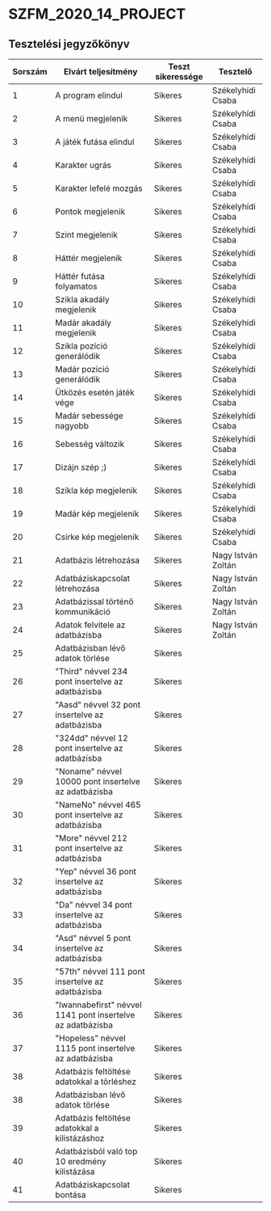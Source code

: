 # SZFM\_2020\_14\_PROJECT

## Tesztelési jegyzőkönyv

Sorszám | Elvárt teljesítmény | Teszt sikeressége | Tesztelő |
| --- | --- | --- | --- |
| 1 | A program elindul | Sikeres | Székelyhídi Csaba |
| 2 | A menü megjelenik | Sikeres | Székelyhídi Csaba |
| 3 | A játék futása elindul | Sikeres | Székelyhídi Csaba |
| 4 | Karakter ugrás | Sikeres | Székelyhídi Csaba |
| 5 | Karakter lefelé mozgás | Sikeres | Székelyhídi Csaba |
| 6 | Pontok megjelenik | Sikeres | Székelyhídi Csaba |
| 7 | Szint megjelenik | Sikeres | Székelyhídi Csaba |
| 8 | Háttér megjelenik | Sikeres | Székelyhídi Csaba |
| 9 | Háttér futása folyamatos | Sikeres | Székelyhídi Csaba |
| 10 | Szikla akadály megjelenik | Sikeres | Székelyhídi Csaba |
| 11 | Madár akadály megjelenik | Sikeres | Székelyhídi Csaba |
| 12 | Szikla pozíció generálódik | Sikeres | Székelyhídi Csaba |
| 13 | Madár pozíció generálódik | Sikeres | Székelyhídi Csaba |
| 14 | Ütközés esetén játék vége | Sikeres | Székelyhídi Csaba |
| 15 | Madár sebessége nagyobb | Sikeres | Székelyhídi Csaba |
| 16 | Sebesség változik | Sikeres | Székelyhídi Csaba |
| 17 | Dizájn szép ;) | Sikeres | Székelyhídi Csaba |
| 18 | Szikla kép megjelenik | Sikeres | Székelyhídi Csaba |
| 19 | Madár kép megjelenik | Sikeres | Székelyhídi Csaba |
| 20 | Csirke kép megjelenik | Sikeres | Székelyhídi Csaba |
| 21 | Adatbázis létrehozása | Sikeres | Nagy István Zoltán |
| 22 | Adatbáziskapcsolat létrehozása | Sikeres | Nagy István Zoltán |
| 23 | Adatbázissal történő kommunikáció | Sikeres | Nagy István Zoltán |
| 24 | Adatok felvitele az adatbázisba | Sikeres | Nagy István Zoltán |
| 25 | Adatbázisban lévő adatok törlése | Sikeres |  |
| 26 | "Third" névvel 234 pont insertelve az adatbázisba | Sikeres |  |
| 27 | "Aasd" névvel 32 pont insertelve az adatbázisba | Sikeres |  |
| 28 | "324dd" névvel 12 pont insertelve az adatbázisba | Sikeres |  |
| 29 | "Noname" névvel 10000 pont insertelve az adatbázisba | Sikeres |  |
| 30 | "NameNo" névvel 465 pont insertelve az adatbázisba | Sikeres |  |
| 31 | "More" névvel 212 pont insertelve az adatbázisba | Sikeres |  |
| 32 | "Yep" névvel 36 pont insertelve az adatbázisba | Sikeres |  |
| 33 | "Da" névvel 34 pont insertelve az adatbázisba | Sikeres |  |
| 34 | "Asd" névvel 5 pont insertelve az adatbázisba | Sikeres |  |
| 35 | "57th" névvel 111 pont insertelve az adatbázisba | Sikeres |  |
| 36 | "Iwannabefirst" névvel 1141 pont insertelve az adatbázisba | Sikeres |  |
| 37 | "Hopeless" névvel 1115 pont insertelve az adatbázisba | Sikeres |  |
| 38 | Adatbázis feltöltése adatokkal a törléshez | Sikeres |  |
| 38 | Adatbázisban lévő adatok törlése | Sikeres |  |
| 39 | Adatbázis feltöltése adatokkal a kilistázáshoz | Sikeres |  |
| 40 | Adatbázisból való top 10 eredmény kilistázása | Sikeres |  |
| 41 | Adatbáziskapcsolat bontása | Sikeres |  |